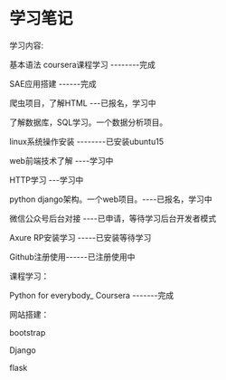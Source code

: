 # 学习笔记
<p>学习内容:</p>
<p>基本语法  coursera课程学习    --------完成</p>
<p>SAE应用搭建   ------完成</p>
<p>爬虫项目，了解HTML ---已报名，学习中</p>
<p>了解数据库，SQL学习。一个数据分析项目。</p>
<p>linux系统操作安装    --------已安装ubuntu15</p>
<p>web前端技术了解   ----学习中</p>
<p>HTTP学习  ---学习中</p>
<p>python  django架构。一个web项目。----已报名，学习中</p>
<p>微信公众号后台对接 ----已申请，等待学习后台开发者模式</p>
<p>Axure RP安装学习 -----已安装等待学习</p>
<p>Github注册使用------已注册使用中</p>

<p>课程学习：</p>
<p>Python for everybody_ Coursera  -------完成</p>

<p>网站搭建：</p>
<p>bootstrap</p>
<p>Django</p>
<p>flask</p>
